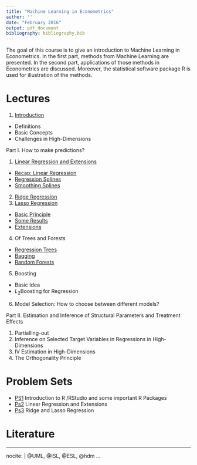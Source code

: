 ```yaml
---
title: "Machine Learning in Econometrics"
author: ''
date: "February 2016"
output: pdf_document
bibliography: bibliography.bib
---
```


The goal of this course is to give an introduction to Machine Learning in Econometrics. In the first part, methods from Machine Learning are presented. In the second part, applications of those methods in Econometrics are discussed. Moreover, the statistical software package R is used for illustration of the methods.

# Lectures
1. [Introduction](Lecture_1.html)
  + Definitions
  + Basic Concepts
  + Challenges in High-Dimensions  
    
  Part I. How to make predictions?  
    
1. [Linear Regression and Extensions](Lecture_2.html)
  + [Recap: Linear Regression](Lecture_2.html)
  + [Regression Splines](Lecture_3.html)
  + [Smoothing Splines](Lecture_3.html)
2. [Ridge Regression](Lecture_4.html)
3. [Lasso Regression](Lecture_4.html)
  + [Basic Principle](Lecture_4.html)
  + [Some Results](Lecture_5.html)
  + [Extensions](Lecture_5.html)
4. Of Trees and Forests
  + [Regression Trees](Lecture_6.html)
  + [Bagging](Lecture_6.html)
  + [Random Forests](Lecture_6.html)
5. Boosting
  + Basic Idea
  + $L_2$Boosting for Regression
6. Model Selection: How to choose between different models?

Part II. Estimation and Inference of Structural Parameters and Treatment Effects

1. Partialling-out
2. Inference on Selected Target Variables in Regressions in High-Dimensions
3. IV Estimation in High-Dimensions
4. The Orthogonality Principle


  
  

# Problem Sets

* [PS1](PS1.pdf) Introduction to R /RStudio and some important R Packages
* [Ps2](PS2.pdf) Linear Regression and Extensions
* [Ps3](PS3.pdf) Ridge and Lasso Regression

# Literature

---
nocite: | 
  @UML, @ISL, @ESL, @hdm
...


